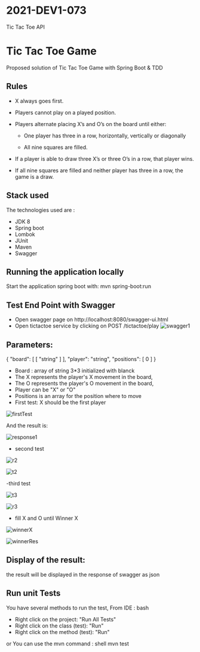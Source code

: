 # 2021-DEV1-073
Tic Tac Toe API

# Tic Tac Toe Game
Proposed solution of Tic Tac Toe Game with Spring Boot &amp; TDD


## Rules

- X always goes first.

- Players cannot play on a played position.

- Players alternate placing X’s and O’s on the board until either:

    - One player has three in a row, horizontally, vertically or diagonally

    - All nine squares are filled.

- If a player is able to draw three X’s or three O’s in a row, that player wins.

- If all nine squares are filled and neither player has three in a row, the game is a draw.

## Stack used

The technologies used are :

- JDK 8
- Spring boot
- Lombok
- JUnit
- Maven
- Swagger

## Running the application locally

Start the application spring boot with: 
mvn spring-boot:run


## Test End Point with Swagger
- Open swagger page on http://localhost:8080/swagger-ui.html
- Open tictactoe service by clicking on POST /tictactoe/play
![swagger1](https://user-images.githubusercontent.com/61793664/130404048-804283b6-0be1-44ab-9226-5425333e4c6c.PNG)

## Parameters:
{
  "board": [
    [
      "string"
    ]
  ],
  "player": "string",
  "positions": [
    0
  ]
}
- Board : array of string 3*3  initialized with blanck
- The X represents the player's X movement in the board,
- The O represents the player's O movement in the board,
- Player can be "X" or "O"
- Positions is an array for the position where to move
- First test: X should be the first player

![firstTest](https://user-images.githubusercontent.com/61793664/130404366-4e2486c0-abbb-4a1a-8a0e-e45619e51443.PNG)

And the result is:

![response1](https://user-images.githubusercontent.com/61793664/130404491-8e240019-43c9-40fe-9c3a-427f4f3944f4.PNG)

- second test


![r2](https://user-images.githubusercontent.com/61793664/130405728-bb80e5e4-624c-4d1c-9c8a-377202ceff67.PNG)

![t2](https://user-images.githubusercontent.com/61793664/130405780-95bb7539-c434-4a0c-b4da-87cd0eed62f9.PNG)

-third test

![t3](https://user-images.githubusercontent.com/61793664/130406284-a3912772-6f07-40a4-bcff-df9bb651c407.PNG)


![r3](https://user-images.githubusercontent.com/61793664/130406300-94db7e44-895e-4f63-b0b3-043b0d10b14f.PNG)

- fill X and O until Winner X

![winnerX](https://user-images.githubusercontent.com/61793664/130406757-b7c34ad0-7bbe-4875-a74d-621ec4c6c726.PNG)

![winnerRes](https://user-images.githubusercontent.com/61793664/130406763-1c664eb2-3e4c-42f5-9e58-55d6068f5f70.PNG)


## Display of the result:
the result will be displayed in the response of swagger as json 

## Run unit Tests

You have several methods to run the test,
From IDE :
bash
- Right click on the project: "Run All Tests"
- Right click on the class (test): "Run"
- Right click on the method (test): "Run"


or
You can use the mvn command :
shell
mvn test
